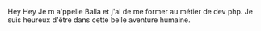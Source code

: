 Hey Hey
Je m a'ppelle Balla et j'ai de me former au métier de dev php. 
Je suis heureux d'être dans cette belle aventure humaine.
